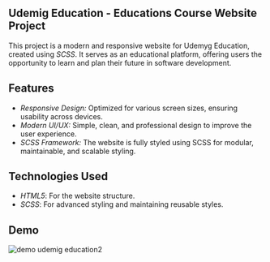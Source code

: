 ## Udemig Education - Educations Course Website Project

This project is a modern and responsive website for Udemyg Education, created using *SCSS*. It serves as an educational platform, offering users the opportunity to learn and plan their future in software development.


## Features

- *Responsive Design:* Optimized for various screen sizes, ensuring usability across devices.
- *Modern UI/UX:* Simple, clean, and professional design to improve the user experience.
- *SCSS Framework:* The website is fully styled using SCSS for modular, maintainable, and scalable styling.

## Technologies Used

- *HTML5*: For the website structure.
- *SCSS*: For advanced styling and maintaining reusable styles.

## Demo 
![demo udemig education2](https://github.com/user-attachments/assets/b52f7f6a-b24c-4adf-a220-9a841cb72710)



